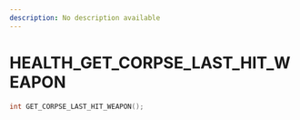 ```yaml
---
description: No description available 
---
```


# HEALTH\_GET_CORPSE_LAST_HIT_WEAPON

```cpp
int GET_CORPSE_LAST_HIT_WEAPON();
```